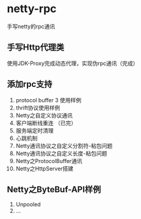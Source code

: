# netty-rpc
手写netty的rpc通讯

## 手写Http代理类
使用JDK-Proxy完成动态代理，实现伪rpc通讯（完成）

## 添加rpc支持
1. protocol buffer 3 使用样例
2. thrift协议使用样例
3. Netty之自定义协议通讯
  1. 客户端断线重连 （已完）
  2. 服务端定时清理 
  3. 心跳机制
4. Netty通讯协议之自定义分割符-粘包问题
5. Netty通讯协议之自定义长度-粘包问题
6. Netty之ProtocolBuffer通讯
7. Netty之HttpServer搭建

## Netty之ByteBuf-API样例
1. Unpooled
2. ...
